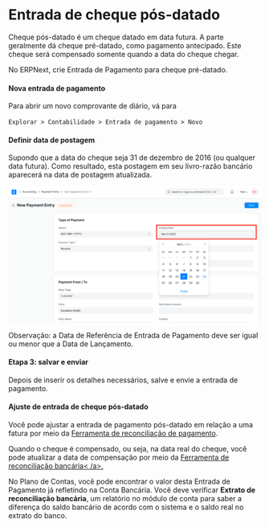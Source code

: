 # Entrada de cheque pós-datado


Cheque pós-datado é um cheque datado em data futura. A parte geralmente dá cheque pré-datado, como pagamento antecipado. Este cheque será compensado somente quando a data do cheque chegar.


No ERPNext, crie Entrada de Pagamento para cheque pré-datado.


#### Nova entrada de pagamento


Para abrir um novo comprovante de diário, vá para


`Explorar > Contabilidade > Entrada de pagamento > Novo`


#### Definir data de postagem


Supondo que a data do cheque seja 31 de dezembro de 2016 (ou qualquer data futura). Como resultado, esta postagem em seu livro-razão bancário aparecerá na data de postagem atualizada.


![Data de lançamento na entrada de pagamento](/files/posting-date-in-payment-entry.png)


Observação: a Data de Referência de Entrada de Pagamento deve ser igual ou menor que a Data de Lançamento.


#### Etapa 3: salvar e enviar


Depois de inserir os detalhes necessários, salve e envie a entrada de pagamento.


#### Ajuste de entrada de cheque pós-datado


Você pode ajustar a entrada de pagamento pós-datado em relação a uma fatura por meio da [Ferramenta de reconciliação de pagamento](/docs/pt/accounts/payment-reconciliation).


Quando o cheque é compensado, ou seja, na data real do cheque, você pode atualizar a data de compensação por meio da [Ferramenta de reconciliação bancária< /a>.](/docs/pt/accounts/bank-reconciliation)


No Plano de Contas, você pode encontrar o valor desta Entrada de Pagamento já refletindo na Conta Bancária. Você deve verificar **Extrato de reconciliação bancária**, um relatório no módulo de conta para saber a diferença do saldo bancário de acordo com o sistema e o saldo real no extrato do banco.


